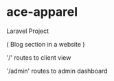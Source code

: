 # ace-apparel
Laravel Project 

( Blog section in a website )


'/' routes to client view

'/admin' routes to admin dashboard
